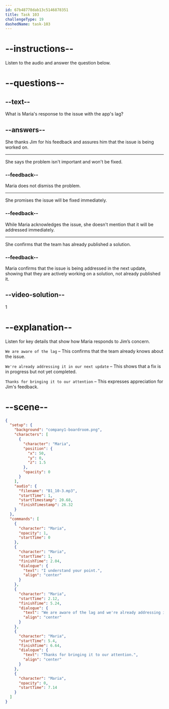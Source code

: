 ```yaml
---
id: 67b48778dab13c5146878351
title: Task 103
challengeType: 19
dashedName: task-103
---
```


<!-- (audio) Maria: I understand your point. We are aware of the lag, and we're already addressing it in our next update. Thanks for bringing it to our attention. -->

# --instructions--

Listen to the audio and answer the question below.

# --questions--

## --text--

What is Maria's response to the issue with the app's lag?

## --answers--

She thanks Jim for his feedback and assures him that the issue is being worked on.

---

She says the problem isn't important and won't be fixed.

### --feedback--

Maria does not dismiss the problem.

---

She promises the issue will be fixed immediately.

### --feedback--

While Maria acknowledges the issue, she doesn't mention that it will be addressed immediately.

---

She confirms that the team has already published a solution.

### --feedback--

Maria confirms that the issue is being addressed in the next update, showing that they are actively working on a solution, not already published it.

## --video-solution--

1

# --explanation--  

Listen for key details that show how Maria responds to Jim’s concern.  

`We are aware of the lag` – This confirms that the team already knows about the issue. 

`We're already addressing it in our next update` – This shows that a fix is in progress but not yet completed.  

`Thanks for bringing it to our attention` – This expresses appreciation for Jim's feedback.  

# --scene--

```json
{
  "setup": {
    "background": "company1-boardroom.png",
    "characters": [
      {
        "character": "Maria",
        "position": {
          "x": 50,
          "y": 0,
          "z": 1.5
        },
        "opacity": 0
      }
    ],
    "audio": {
      "filename": "B1_10-3.mp3",
      "startTime": 1,
      "startTimestamp": 20.68,
      "finishTimestamp": 26.32
    }
  },
  "commands": [
    {
      "character": "Maria",
      "opacity": 1,
      "startTime": 0
    },
    {
      "character": "Maria",
      "startTime": 1,
      "finishTime": 2.04,
      "dialogue": {
        "text": "I understand your point.",
        "align": "center"
      }
    },
    {
      "character": "Maria",
      "startTime": 2.12,
      "finishTime": 5.24,
      "dialogue": {
        "text": "We are aware of the lag and we're already addressing it in our next update.",
        "align": "center"
      }
    },
    {
      "character": "Maria",
      "startTime": 5.4,
      "finishTime": 6.64,
      "dialogue": {
        "text": "Thanks for bringing it to our attention.",
        "align": "center"
      }
    },
    {
      "character": "Maria",
      "opacity": 0,
      "startTime": 7.14
    }
  ]
}
```
